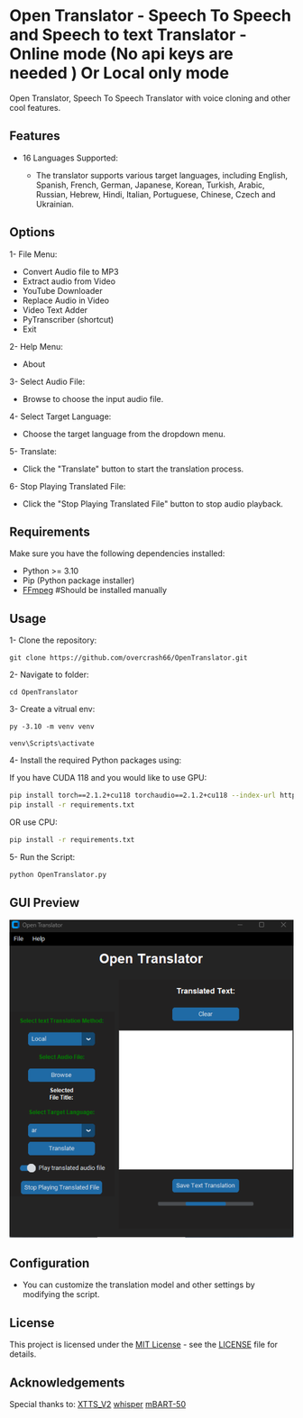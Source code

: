 # Open Translator - Speech To Speech and Speech to text Translator - Online mode (No api keys are needed ) Or Local only mode

Open Translator, Speech To Speech Translator with voice cloning and other cool features.

## Features

- 16 Languages Supported:

   - The translator supports various target languages, including English, Spanish, French, German, Japanese, Korean, Turkish, Arabic, Russian, Hebrew, Hindi, Italian, Portuguese, Chinese, Czech and Ukrainian.

## Options

1- File Menu:

- Convert Audio file to MP3
- Extract audio from Video
- YouTube Downloader
- Replace Audio in Video
- Video Text Adder
- PyTranscriber (shortcut)
- Exit

2- Help Menu:

- About

3- Select Audio File:

- Browse to choose the input audio file.

4- Select Target Language:

- Choose the target language from the dropdown menu.

5- Translate:

- Click the "Translate" button to start the translation process.

6- Stop Playing Translated File:

- Click the "Stop Playing Translated File" button to stop audio playback.

## Requirements

Make sure you have the following dependencies installed:

- Python >= 3.10
- Pip (Python package installer)
- [FFmpeg](https://ffmpeg.org/download.html) #Should be installed manually

## Usage

1- Clone the repository:

```
git clone https://github.com/overcrash66/OpenTranslator.git
```

2- Navigate to folder:

```
cd OpenTranslator
```

3- Create a vitrual env:

```
py -3.10 -m venv venv
```

```
venv\Scripts\activate
```

4- Install the required Python packages using:

If you have CUDA 118 and you would like to use GPU:

```bash
pip install torch==2.1.2+cu118 torchaudio==2.1.2+cu118 --index-url https://download.pytorch.org/whl/cu118
pip install -r requirements.txt
```

OR use CPU:

```bash
pip install -r requirements.txt
```

5- Run the Script:

```bash
python OpenTranslator.py
```

## GUI Preview

![Redesigned (Custom)](Screenshot2.png)

## Configuration

- You can customize the translation model and other settings by modifying the script.

## License

This project is licensed under the [MIT License](https://opensource.org/licenses/MIT) - see the [LICENSE](LICENSE) file for details.

## Acknowledgements

Special thanks to:
[XTTS_V2](https://huggingface.co/coqui/XTTS-v2)
[whisper](https://github.com/openai/whisper)
[mBART-50](https://huggingface.co/SnypzZz/Llama2-13b-Language-translate)

